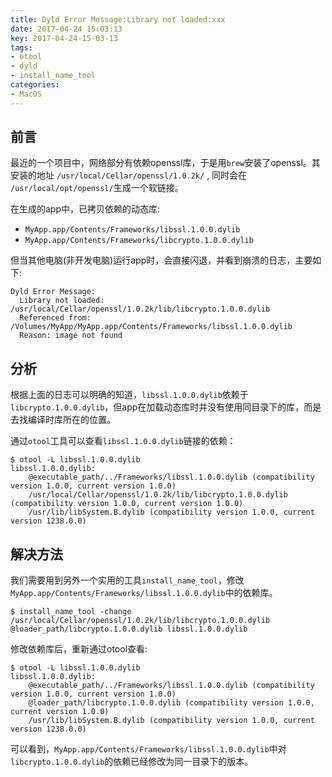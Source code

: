 ```yaml
---
title: Dyld Error Message:Library not loaded:xxx
date: 2017-04-24 15:03:13
key: 2017-04-24-15-03-13
tags:
- otool
- dyld
- install_name_tool
categories:
- MacOS
---
```


## 前言
最近的一个项目中，网络部分有依赖openssl库，于是用`brew`安装了openssl。其安装的地址 `/usr/local/Cellar/openssl/1.0.2k/` , 同时会在 `/usr/local/opt/openssl/`生成一个软链接。

在生成的app中，已拷贝依赖的动态库:
- `MyApp.app/Contents/Frameworks/libssl.1.0.0.dylib`
- `MyApp.app/Contents/Frameworks/libcrypto.1.0.0.dylib`

但当其他电脑(非开发电脑)运行app时，会直接闪退，并看到崩溃的日志，主要如下:
```
Dyld Error Message:
  Library not loaded: /usr/local/Cellar/openssl/1.0.2k/lib/libcrypto.1.0.0.dylib
  Referenced from: /Volumes/MyApp/MyApp.app/Contents/Frameworks/libssl.1.0.0.dylib
  Reason: image not found
```
<!-- more -->
## 分析
根据上面的日志可以明确的知道，`libssl.1.0.0.dylib`依赖于`libcrypto.1.0.0.dylib`，但app在加载动态库时并没有使用同目录下的库，而是去找编译时库所在的位置。

通过`otool`工具可以查看`libssl.1.0.0.dylib`链接的依赖：
```
$ otool -L libssl.1.0.0.dylib
libssl.1.0.0.dylib:
	@executable_path/../Frameworks/libssl.1.0.0.dylib (compatibility version 1.0.0, current version 1.0.0)
	/usr/local/Cellar/openssl/1.0.2k/lib/libcrypto.1.0.0.dylib (compatibility version 1.0.0, current version 1.0.0)
	/usr/lib/libSystem.B.dylib (compatibility version 1.0.0, current version 1238.0.0)
```

## 解决方法
我们需要用到另外一个实用的工具`install_name_tool`，修改`MyApp.app/Contents/Frameworks/libssl.1.0.0.dylib`中的依赖库。
```
$ install_name_tool -change /usr/local/Cellar/openssl/1.0.2k/lib/libcrypto.1.0.0.dylib @loader_path/libcrypto.1.0.0.dylib libssl.1.0.0.dylib
```
修改依赖库后，重新通过otool查看:
```
$ otool -L libssl.1.0.0.dylib
libssl.1.0.0.dylib:
	@executable_path/../Frameworks/libssl.1.0.0.dylib (compatibility version 1.0.0, current version 1.0.0)
	@loader_path/libcrypto.1.0.0.dylib (compatibility version 1.0.0, current version 1.0.0)
	/usr/lib/libSystem.B.dylib (compatibility version 1.0.0, current version 1238.0.0)
```
可以看到，`MyApp.app/Contents/Frameworks/libssl.1.0.0.dylib`中对`libcrypto.1.0.0.dylib`的依赖已经修改为同一目录下的版本。
